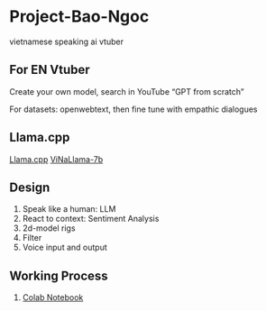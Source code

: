 # Project-Bao-Ngoc
vietnamese speaking ai vtuber


## For EN Vtuber

Create your own model, search in YouTube “GPT from scratch”

For datasets: openwebtext, then fine tune with empathic dialogues 

## Llama.cpp

[Llama.cpp](https://github.com/ggerganov/llama.cpp)
[ViNaLlama-7b](https://huggingface.co/vilm/vinallama-7b)

## Design
1. Speak like a human: LLM
2. React to context: Sentiment Analysis
3. 2d-model rigs
4. Filter
5. Voice input and output
   
## Working Process
1. [Colab Notebook](https://colab.research.google.com/drive/1BDTL_W5XsFo8DF7OcTLsFXrNFpqtctm2?usp=sharing)